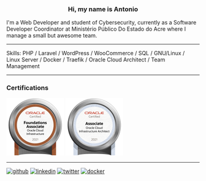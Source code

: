 <h3 align="center">Hi, my name is Antonio</h1>

I'm a Web Developer and student of Cybersecurity, currently as a Software Developer Coordinator at Ministério Público Do Estado do Acre where I manage a small but awesome team.

  ---

Skills: PHP / Laravel / WordPress / WooCommerce / SQL / GNU/Linux / Linux Server /  Docker / Traefik / Oracle Cloud Architect / Team Management


  ---

### Certifications

<a href="https://catalog-education.oracle.com/pls/certview/sharebadge?id=C7E30E4C17217CC9E21A504ED34C6BEE22961E2C4A8FEBB8B5BC2DD4DC47C4A4
" target="_blank"><img src="./images/oracle-fundation-associate.png" width="150px"/></a> <a href="https://catalog-education.oracle.com/pls/certview/sharebadge?id=9823346D7CEE0AC42DDFE6C356BF5E141CF56E080878F2049B0348BCB5D01A09" target="_blank"><img src="./images/oracle-architect-associate.png" width="150px"/></a> 

  ---
  
[<img src='https://cdn.jsdelivr.net/npm/simple-icons@3.0.1/icons/github.svg' alt='github' height='25'>](https://github.com/antonioanerao) [<img src='https://cdn.jsdelivr.net/npm/simple-icons@3.0.1/icons/linkedin.svg' alt='linkedin' height='25'>](https://www.linkedin.com/in/antonioanerao/) [<img src='https://cdn.jsdelivr.net/npm/simple-icons@3.0.1/icons/twitter.svg' alt='twitter' height='25'>](https://twitter.com/AntonioAnerao) [<img src='https://cdn.jsdelivr.net/npm/simple-icons@3.0.1/icons/docker.svg' alt='docker' height='25'>](https://hub.docker.com/u/antonioanerao)
